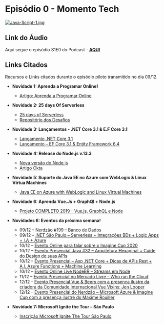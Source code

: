 # Episódio 0 - Momento Tech

[![Java-Script-1.jpg](https://i.postimg.cc/h4Tgvc8m/Java-Script-1.jpg)](https://postimg.cc/23kgXpKj)

## Link do Áudio

Aqui segue o episódio S1E0 do Podcast - **[AQUI]()**

## Links Citados

Recursos e Links citados durante o episódio piloto transmitido no dia 09/12.

- **Novidade 1: Aprenda a Programar Online!**
    - [Artigo: Aprenda a Programar Online](https://divaloper.com.br/2019/12/06/aprenda-a-programar-de-graca-e-online/)

- **Novidade 2: 25 days Of Serverless**
    - [25 days of Serverless](https://25daysofserverless.com/)
    - [Repositório dos Desafios](https://github.com/microsoft/25-days-of-serverless)

- **Novidade 3: Lançamentos - .NET Core 3.1 & E.F Core 3.1**
    - [Lançamento .NET Core 3.1](http://bit.ly/2s6TuiH)
    - [Lançamento – EF Core 3.1 & Entity Framework 6.4](http://bit.ly/351r0p3)

- **Novidade 4: Release do Node.js v.13.3**
    - [Nova versão do Node.js](https://nodejs.org/en/blog/release/v13.3.0/)
    - [Artigo Okta](https://developer.okta.com/blog/2019/12/04/whats-new-nodejs-2020)

- **Novidade 5: Suporte do Java EE no Azure com WebLogic & Linux Virtua Machines**
    - [Java EE on Azure with WebLogic and Linux Virtual Machines](http://bit.ly/2sWhMMJ)

- **Novidade 6: Aprenda Vue.Js + GraphQl + Node.js**
    - [Projeto COMPLETO 2019 - Vue.js, GraphQL e Node](https://www.youtube.com/playlist?list=PLQCmSnNFVYnTiC-pPY0SySbf-ZNGBwnaG)

- **Novidades 6: Eventos da próxima semana!**
    - 09/12 – [Nerdzão #199 – Banco de Dados](https://www.meetup.com/pt-BR/Nerdzao/events/266923560/)
    - 09/12 - [.NET São Paulo – Serverless + Integrações BDs + Logic Apps + I.A + Azure](https://www.meetup.com/pt-BR/dotnet-Sao-Paulo/events/266748882/)
    - 10/12 – [Evento Online para falar sobre o Imagine Cup 2020](https://www.meetup.com/pt-BR/Microsoft-Student-Partners-Latam/events/266771659/)
    - 10/12 – [Evento Presencial Java #32 – Arquitetura Hexaginal + Cuide do Design de suas APIs](https://www.meetup.com/pt-BR/Java-at-Rio/events/266933429/)
    - 10/12 – [Evento Presencial – Asp .NET Core + Dicas de APIs Rest + A.I, Azure Functions + Machine Learning](https://www.meetup.com/pt-BR/dotnet-Sao-Paulo/events/266970417/)
    - 10/12 – [Evento Online Live NodeBR – Streams em Node](https://www.meetup.com/pt-BR/nodebr/events/267009125/)
    - 11/12 – [Evento Presencial no Mercado Livre – Who run the Cloud](https://www.meetup.com/pt-BR/WoMakersCode/events/266771900/)
    - 12/12  - [Evento Presencial Vue & Beers com a presença ilustre da criadora da Comunidade Internacional Vue Vixins: Jen Looper](https://www.meetup.com/pt-BR/WoMakersCode/events/266393934/)
    - 12/12 – [Evento Presencial do Nerdzão – Microsoft Azure & Imagine Cup com a presença ilustre do Maxime Rouiller](https://www.meetup.com/pt-BR/Nerdzao/events/266434225/)

- **Novidade 7: Microsoft Ignite the Tour – São Paulo**
    - [Inscrição Microsoft Ignite The Tour São Paulo](https://www.microsoft.com/pt-br/ignite-the-tour/sao-paulo)
